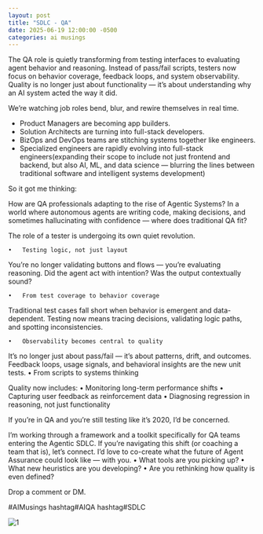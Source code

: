 ```yaml
---
layout: post
title: "SDLC - QA"
date: 2025-06-19 12:00:00 -0500
categories: ai musings
---
```


The QA role is quietly transforming from testing interfaces to evaluating agent behavior and reasoning. Instead of pass/fail scripts, testers now focus on behavior coverage, feedback loops, and system observability. Quality is no longer just about functionality — it’s about understanding why an AI system acted the way it did.

We’re watching job roles bend, blur, and rewire themselves in real time.

- Product Managers are becoming app builders.
- Solution Architects are turning into full-stack developers.
- BizOps and DevOps teams are stitching systems together like engineers.
- Specialized engineers are rapidly evolving into full-stack engineers(expanding their scope to include not just frontend and backend, 
but also AI, ML, and data science — blurring the lines between traditional software and intelligent systems development)

So it got me thinking:

How are QA professionals adapting to the rise of Agentic Systems?
In a world where autonomous agents are writing code, making decisions, and sometimes hallucinating with confidence — where does traditional QA fit?


The role of a tester is undergoing its own quiet revolution.

	•	Testing logic, not just layout
You’re no longer validating buttons and flows — you’re evaluating reasoning.
Did the agent act with intention? Was the output contextually sound?

	•	From test coverage to behavior coverage
Traditional test cases fall short when behavior is emergent and data-dependent.
Testing now means tracing decisions, validating logic paths, and spotting inconsistencies.

	•	Observability becomes central to quality
It’s no longer just about pass/fail — it’s about patterns, drift, and outcomes.
Feedback loops, usage signals, and behavioral insights are the new unit tests.
	•	From scripts to systems thinking

Quality now includes:
	•	Monitoring long-term performance shifts
	•	Capturing user feedback as reinforcement data
	•	Diagnosing regression in reasoning, not just functionality

If you’re in QA and you’re still testing like it’s 2020, I’d be concerned.

I’m working through a framework and a toolkit specifically for QA teams entering the Agentic SDLC.
If you’re navigating this shift (or coaching a team that is), let’s connect.
I’d love to co-create what the future of Agent Assurance could look like — with you.
	•	What tools are you picking up?
	•	What new heuristics are you developing?
	•	Are you rethinking how quality is even defined?

Drop a comment or DM.

#AIMusings hashtag#AIQA hashtag#SDLC

 ![1](https://media.licdn.com/dms/image/v2/D4E22AQGU_A8aU79pZQ/feedshare-shrink_800/B4EZeNm7H8HsAo-/0/1750427482592?e=1753315200&v=beta&t=01d9EiL7FbG4amTe4Rea4wZ9F0CUxkdWdK4jiJWY9ig)